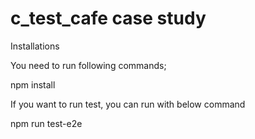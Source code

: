 # c_test_cafe case study
Installations

You need to run following commands;

npm install

If you want to run test, you can run with below command

npm run test-e2e




